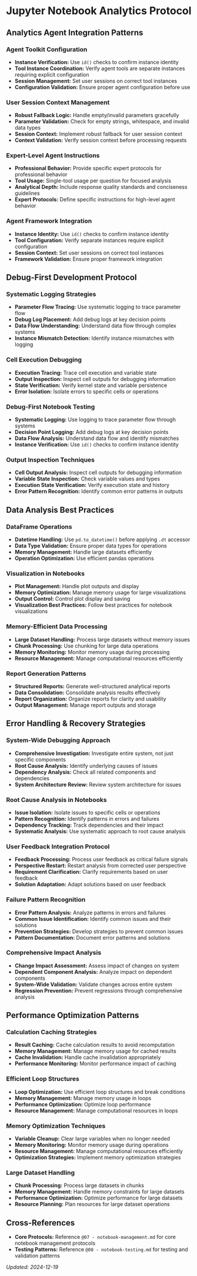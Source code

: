 # Jupyter Notebook Analytics Protocol

## **Analytics Agent Integration Patterns**

### Agent Toolkit Configuration

- **Instance Verification:** Use `id()` checks to confirm instance identity
- **Tool Instance Coordination:** Verify agent tools are separate instances requiring explicit configuration
- **Session Management:** Set user sessions on correct tool instances
- **Configuration Validation:** Ensure proper agent configuration before use

### User Session Context Management

- **Robust Fallback Logic:** Handle empty/invalid parameters gracefully
- **Parameter Validation:** Check for empty strings, whitespace, and invalid data types
- **Session Context:** Implement robust fallback for user session context
- **Context Validation:** Verify session context before processing requests

### Expert-Level Agent Instructions

- **Professional Behavior:** Provide specific expert protocols for professional behavior
- **Tool Usage:** Single-tool usage per question for focused analysis
- **Analytical Depth:** Include response quality standards and conciseness guidelines
- **Expert Protocols:** Define specific instructions for high-level agent behavior

### Agent Framework Integration

- **Instance Identity:** Use `id()` checks to confirm instance identity
- **Tool Configuration:** Verify separate instances require explicit configuration
- **Session Context:** Set user sessions on correct tool instances
- **Framework Validation:** Ensure proper framework integration

## **Debug-First Development Protocol**

### Systematic Logging Strategies

- **Parameter Flow Tracing:** Use systematic logging to trace parameter flow
- **Debug Log Placement:** Add debug logs at key decision points
- **Data Flow Understanding:** Understand data flow through complex systems
- **Instance Mismatch Detection:** Identify instance mismatches with logging

### Cell Execution Debugging

- **Execution Tracing:** Trace cell execution and variable state
- **Output Inspection:** Inspect cell outputs for debugging information
- **State Verification:** Verify kernel state and variable persistence
- **Error Isolation:** Isolate errors to specific cells or operations

### Debug-First Notebook Testing

- **Systematic Logging:** Use logging to trace parameter flow through systems
- **Decision Point Logging:** Add debug logs at key decision points
- **Data Flow Analysis:** Understand data flow and identify mismatches
- **Instance Verification:** Use `id()` checks to confirm instance identity

### Output Inspection Techniques

- **Cell Output Analysis:** Inspect cell outputs for debugging information
- **Variable State Inspection:** Check variable values and types
- **Execution State Verification:** Verify execution state and history
- **Error Pattern Recognition:** Identify common error patterns in outputs

## **Data Analysis Best Practices**

### DataFrame Operations

- **Datetime Handling:** Use `pd.to_datetime()` before applying `.dt` accessor
- **Data Type Validation:** Ensure proper data types for operations
- **Memory Management:** Handle large datasets efficiently
- **Operation Optimization:** Use efficient pandas operations

### Visualization in Notebooks

- **Plot Management:** Handle plot outputs and display
- **Memory Optimization:** Manage memory usage for large visualizations
- **Output Control:** Control plot display and saving
- **Visualization Best Practices:** Follow best practices for notebook visualizations

### Memory-Efficient Data Processing

- **Large Dataset Handling:** Process large datasets without memory issues
- **Chunk Processing:** Use chunking for large data operations
- **Memory Monitoring:** Monitor memory usage during processing
- **Resource Management:** Manage computational resources efficiently

### Report Generation Patterns

- **Structured Reports:** Generate well-structured analytical reports
- **Data Consolidation:** Consolidate analysis results effectively
- **Report Organization:** Organize reports for clarity and usability
- **Output Management:** Manage report outputs and storage

## **Error Handling & Recovery Strategies**

### System-Wide Debugging Approach

- **Comprehensive Investigation:** Investigate entire system, not just specific components
- **Root Cause Analysis:** Identify underlying causes of issues
- **Dependency Analysis:** Check all related components and dependencies
- **System Architecture Review:** Review system architecture for issues

### Root Cause Analysis in Notebooks

- **Issue Isolation:** Isolate issues to specific cells or operations
- **Pattern Recognition:** Identify patterns in errors and failures
- **Dependency Tracking:** Track dependencies and their impact
- **Systematic Analysis:** Use systematic approach to root cause analysis

### User Feedback Integration Protocol

- **Feedback Processing:** Process user feedback as critical failure signals
- **Perspective Restart:** Restart analysis from corrected user perspective
- **Requirement Clarification:** Clarify requirements based on user feedback
- **Solution Adaptation:** Adapt solutions based on user feedback

### Failure Pattern Recognition

- **Error Pattern Analysis:** Analyze patterns in errors and failures
- **Common Issue Identification:** Identify common issues and their solutions
- **Prevention Strategies:** Develop strategies to prevent common issues
- **Pattern Documentation:** Document error patterns and solutions

### Comprehensive Impact Analysis

- **Change Impact Assessment:** Assess impact of changes on system
- **Dependent Component Analysis:** Analyze impact on dependent components
- **System-Wide Validation:** Validate changes across entire system
- **Regression Prevention:** Prevent regressions through comprehensive analysis

## **Performance Optimization Patterns**

### Calculation Caching Strategies

- **Result Caching:** Cache calculation results to avoid recomputation
- **Memory Management:** Manage memory usage for cached results
- **Cache Invalidation:** Handle cache invalidation appropriately
- **Performance Monitoring:** Monitor performance impact of caching

### Efficient Loop Structures

- **Loop Optimization:** Use efficient loop structures and break conditions
- **Memory Management:** Manage memory usage in loops
- **Performance Optimization:** Optimize loop performance
- **Resource Management:** Manage computational resources in loops

### Memory Optimization Techniques

- **Variable Cleanup:** Clear large variables when no longer needed
- **Memory Monitoring:** Monitor memory usage during operations
- **Resource Management:** Manage computational resources efficiently
- **Optimization Strategies:** Implement memory optimization strategies

### Large Dataset Handling

- **Chunk Processing:** Process large datasets in chunks
- **Memory Management:** Handle memory constraints for large datasets
- **Performance Optimization:** Optimize performance for large datasets
- **Resource Planning:** Plan resources for large dataset operations

## **Cross-References**

- **Core Protocols:** Reference `@07 - notebook-management.md` for core notebook management protocols
- **Testing Patterns:** Reference `@08 - notebook-testing.md` for testing and validation patterns

*Updated: 2024-12-19*
